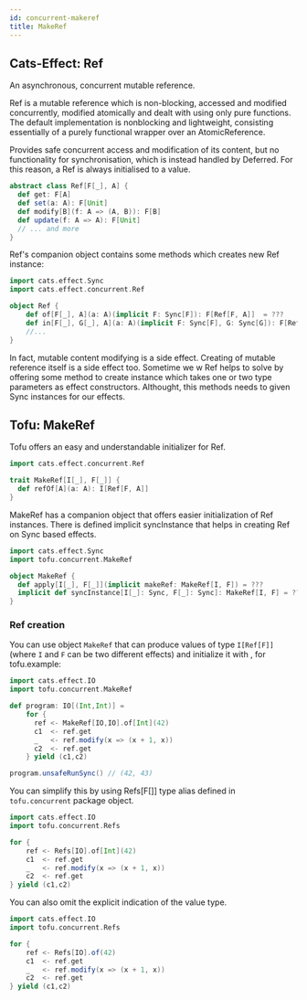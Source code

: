 ```yaml
---
id: concurrent-makeref
title: MakeRef
---
```


## Cats-Effect: Ref

An asynchronous, concurrent mutable reference.

Ref is a mutable reference which is non-blocking, accessed and modified concurrently, modified atomically and dealt with using only pure functions. The default implementation is nonblocking and lightweight, consisting essentially of a purely functional wrapper over an AtomicReference.

Provides safe concurrent access and modification of its content, but no functionality for synchronisation, which is instead handled by Deferred.
For this reason, a Ref is always initialised to a value.

```scala
abstract class Ref[F[_], A] {
  def get: F[A]
  def set(a: A): F[Unit]
  def modify[B](f: A => (A, B)): F[B]
  def update(f: A => A): F[Unit]
  // ... and more
}
```

Ref's companion object contains some methods which creates new Ref instance:

```scala
import cats.effect.Sync
import cats.effect.concurrent.Ref

object Ref {
    def of[F[_], A](a: A)(implicit F: Sync[F]): F[Ref[F, A]]  = ???
    def in[F[_], G[_], A](a: A)(implicit F: Sync[F], G: Sync[G]): F[Ref[G, A]] = ???
    //...
}
```

In fact, mutable content modifying is a side effect. Creating of mutable reference itself is a side effect too. Sometime we w
Ref helps to solve by offering some method to create instance which takes one or two type parameters as effect constructors.
Althought, this methods needs to given Sync instances for our effects. 

## Tofu: MakeRef

Tofu offers an easy and understandable initializer for Ref.  

```scala
import cats.effect.concurrent.Ref

trait MakeRef[I[_], F[_]] {
  def refOf[A](a: A): I[Ref[F, A]]
}
```

MakeRef has a companion object that offers easier initialization of Ref instances.
There is defined implicit syncInstance that helps in creating Ref on Sync based effects.

```scala
import cats.effect.Sync
import tofu.concurrent.MakeRef

object MakeRef {
  def apply[I[_], F[_]](implicit makeRef: MakeRef[I, F]) = ???
  implicit def syncInstance[I[_]: Sync, F[_]: Sync]: MakeRef[I, F] = ???
}
```

### Ref creation
You can use object `MakeRef` that can produce values of type `I[Ref[F]]` (where `I` and `F` can be two different effects) and initialize it with , 
for tofu.example:  

```scala
import cats.effect.IO
import tofu.concurrent.MakeRef

def program: IO[(Int,Int)] =
    for {
      ref <- MakeRef[IO,IO].of[Int](42)
      c1  <- ref.get
      _   <- ref.modify(x => (x + 1, x))
      c2  <- ref.get
    } yield (c1,c2)

program.unsafeRunSync() // (42, 43)
```

You can simplify this by using Refs[F[]] type alias defined in `tofu.concurrent` package object. 

```scala
import cats.effect.IO
import tofu.concurrent.Refs

for {
    ref <- Refs[IO].of[Int](42)
    c1  <- ref.get
    _   <- ref.modify(x => (x + 1, x))
    c2  <- ref.get
} yield (c1,c2)
```

You can also omit the explicit indication of the value type.

```scala
import cats.effect.IO
import tofu.concurrent.Refs

for {
    ref <- Refs[IO].of(42)
    c1  <- ref.get
    _   <- ref.modify(x => (x + 1, x))
    c2  <- ref.get
} yield (c1,c2)
```